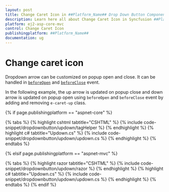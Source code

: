 ```yaml
---
layout: post
title: Change Caret Icon in ##Platform_Name## Drop Down Button Component
description: Learn here all about Change Caret Icon in Syncfusion ##Platform_Name## Drop Down Button component of Syncfusion Essential JS 2 and more.
platform: ej2-asp-core-mvc
control: Change Caret Icon
publishingplatform: ##Platform_Name##
documentation: ug
---
```



# Change caret icon

Dropdown arrow can be customized on popup open and close. It can be handled in
[`beforeOpen`](https://help.syncfusion.com/cr/aspnetcore-js2/Syncfusion.EJ2.SplitButtons.DropDownButton.html#Syncfusion_EJ2_SplitButtons_DropDownButton_BeforeOpen) and
[`beforeClose`](https://help.syncfusion.com/cr/aspnetcore-js2/Syncfusion.EJ2.SplitButtons.DropDownButton.html#Syncfusion_EJ2_SplitButtons_DropDownButton_BeforeClose) event.

In the following example, the up arrow is updated on popup close and down arrow is updated
on popup open using `beforeOpen` and `beforeClose` event by adding and removing
`e-caret-up` class.

{% if page.publishingplatform == "aspnet-core" %}

{% tabs %}
{% highlight cshtml tabtitle="CSHTML" %}
{% include code-snippet/dropdownbutton/updown/tagHelper %}
{% endhighlight %}
{% highlight c# tabtitle="Updown.cs" %}
{% include code-snippet/dropdownbutton/updown/updown.cs %}
{% endhighlight %}
{% endtabs %}

{% elsif page.publishingplatform == "aspnet-mvc" %}

{% tabs %}
{% highlight razor tabtitle="CSHTML" %}
{% include code-snippet/dropdownbutton/updown/razor %}
{% endhighlight %}
{% highlight c# tabtitle="Updown.cs" %}
{% include code-snippet/dropdownbutton/updown/updown.cs %}
{% endhighlight %}
{% endtabs %}
{% endif %}

